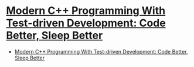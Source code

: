 # [Modern C++ Programming With Test-driven Development: Code Better, Sleep Better](https://isbn.nu/9781502445117)

- [Modern C++ Programming With Test-driven Development: Code Better, Sleep Better](#modern-c-programming-with-test-driven-development-code-better-sleep-better)